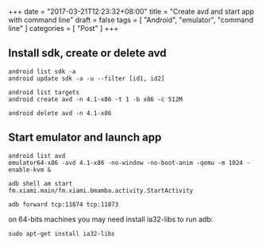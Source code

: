+++
date = "2017-03-21T12:23:32+08:00"
title = "Create avd and start app with command line"
draft = false
tags = [ "Android", "emulator", "command line" ]
categories = [ "Post" ]
+++

## Install sdk, create or delete avd

```shell
android list sdk -a
android update sdk -a -u --filter [id1, id2]

android list targets
android create avd -n 4.1-x86 -t 1 -b x86 -c 512M

android delete avd -n 4.1-x86
```

## Start emulator and launch app

```shell
android list avd
emulator64-x86 -avd 4.1-x86 -no-window -no-boot-anim -qemu -m 1024 -enable-kvm &

adb shell am start fm.xiami.main/fm.xiami.bmamba.activity.StartActivity

adb forward tcp:11874 tcp:11873
```

on 64-bits machines you may need install ia32-libs to run adb:
```shell
sudo apt-get install ia32-libs
```